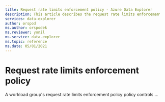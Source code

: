 ```yaml
---
title: Request rate limits enforcement policy - Azure Data Explorer
description: This article describes the request rate limits enforcement policy policy in Azure Data Explorer.
services: data-explorer
author: orspod
ms.author: orspodek
ms.reviewer: yonil
ms.service: data-explorer
ms.topic: reference
ms.date: 05/01/2021
---
```

# Request rate limits enforcement policy

A workload group's request rate limits enforcement policy policy controls ...
